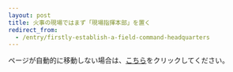 ```yaml
---
layout: post
title: 火事の現場ではまず「現場指揮本部」を置く
redirect_from:
  - /entry/firstly-establish-a-field-command-headquarters
---
```


<p>ページが自動的に移動しない場合は、<a href="https://note.com/fukuchiharuki/n/nada6f4003298">こちら</a>をクリックしてください。</p>

<script type="text/javascript">
    setTimeout(function() {
        window.location.href = "https://note.com/fukuchiharuki/n/nada6f4003298";
    }, 1000);
</script>
